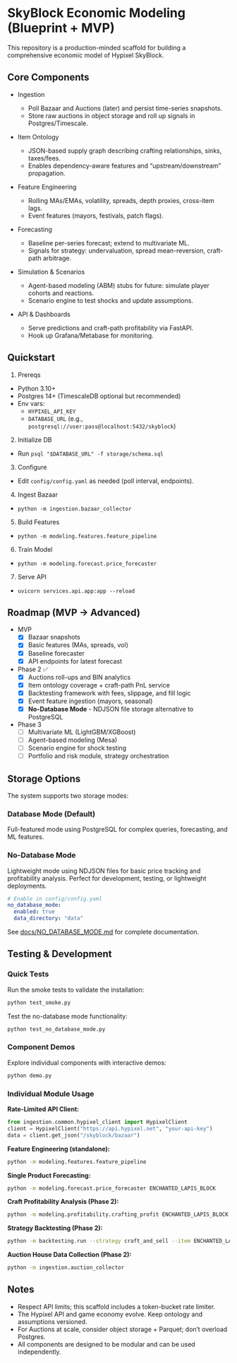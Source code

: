 # SkyBlock Economic Modeling (Blueprint + MVP)

This repository is a production-minded scaffold for building a comprehensive economic model of Hypixel SkyBlock.

## Core Components

- Ingestion
  - Poll Bazaar and Auctions (later) and persist time-series snapshots.
  - Store raw auctions in object storage and roll up signals in Postgres/Timescale.

- Item Ontology
  - JSON-based supply graph describing crafting relationships, sinks, taxes/fees.
  - Enables dependency-aware features and “upstream/downstream” propagation.

- Feature Engineering
  - Rolling MAs/EMAs, volatility, spreads, depth proxies, cross-item lags.
  - Event features (mayors, festivals, patch flags).

- Forecasting
  - Baseline per-series forecast; extend to multivariate ML.
  - Signals for strategy: undervaluation, spread mean-reversion, craft-path arbitrage.

- Simulation & Scenarios
  - Agent-based modeling (ABM) stubs for future: simulate player cohorts and reactions.
  - Scenario engine to test shocks and update assumptions.

- API & Dashboards
  - Serve predictions and craft-path profitability via FastAPI.
  - Hook up Grafana/Metabase for monitoring.

## Quickstart

1) Prereqs
- Python 3.10+
- Postgres 14+ (TimescaleDB optional but recommended)
- Env vars:
  - `HYPIXEL_API_KEY`
  - `DATABASE_URL` (e.g., `postgresql://user:pass@localhost:5432/skyblock`)

2) Initialize DB
- Run `psql "$DATABASE_URL" -f storage/schema.sql`

3) Configure
- Edit `config/config.yaml` as needed (poll interval, endpoints).

4) Ingest Bazaar
- `python -m ingestion.bazaar_collector`

5) Build Features
- `python -m modeling.features.feature_pipeline`

6) Train Model
- `python -m modeling.forecast.price_forecaster`

7) Serve API
- `uvicorn services.api.app:app --reload`

## Roadmap (MVP → Advanced)

- MVP
  - [x] Bazaar snapshots
  - [x] Basic features (MAs, spreads, vol)
  - [x] Baseline forecaster
  - [x] API endpoints for latest forecast

- Phase 2 ✅
  - [x] Auctions roll-ups and BIN analytics
  - [x] Item ontology coverage + craft-path PnL service
  - [x] Backtesting framework with fees, slippage, and fill logic
  - [x] Event feature ingestion (mayors, seasonal)
  - [x] **No-Database Mode** - NDJSON file storage alternative to PostgreSQL

- Phase 3
  - [ ] Multivariate ML (LightGBM/XGBoost)
  - [ ] Agent-based modeling (Mesa)
  - [ ] Scenario engine for shock testing
  - [ ] Portfolio and risk module, strategy orchestration

## Storage Options

The system supports two storage modes:

### Database Mode (Default)
Full-featured mode using PostgreSQL for complex queries, forecasting, and ML features.

### No-Database Mode 
Lightweight mode using NDJSON files for basic price tracking and profitability analysis. Perfect for development, testing, or lightweight deployments.

```yaml
# Enable in config/config.yaml
no_database_mode:
  enabled: true
  data_directory: "data"
```

See [docs/NO_DATABASE_MODE.md](docs/NO_DATABASE_MODE.md) for complete documentation.

## Testing & Development

### Quick Tests
Run the smoke tests to validate the installation:
```bash
python test_smoke.py
```

Test the no-database mode functionality:
```bash
python test_no_database_mode.py
```

### Component Demos  
Explore individual components with interactive demos:
```bash
python demo.py
```

### Individual Module Usage

**Rate-Limited API Client:**
```python
from ingestion.common.hypixel_client import HypixelClient
client = HypixelClient("https://api.hypixel.net", "your-api-key")
data = client.get_json("/skyblock/bazaar")
```

**Feature Engineering (standalone):**
```bash
python -m modeling.features.feature_pipeline
```

**Single Product Forecasting:**
```bash
python -m modeling.forecast.price_forecaster ENCHANTED_LAPIS_BLOCK
```

**Craft Profitability Analysis (Phase 2):**
```bash
python -m modeling.profitability.crafting_profit ENCHANTED_LAPIS_BLOCK --horizon 1h --pricing median
```

**Strategy Backtesting (Phase 2):**
```bash
python -m backtesting.run --strategy craft_and_sell --item ENCHANTED_LAPIS_BLOCK --start 2025-08-01 --end 2025-09-01 --capital 10000000
```

**Auction House Data Collection (Phase 2):**
```bash
python -m ingestion.auction_collector
```

## Notes

- Respect API limits; this scaffold includes a token-bucket rate limiter.
- The Hypixel API and game economy evolve. Keep ontology and assumptions versioned.
- For Auctions at scale, consider object storage + Parquet; don’t overload Postgres.
- All components are designed to be modular and can be used independently.
